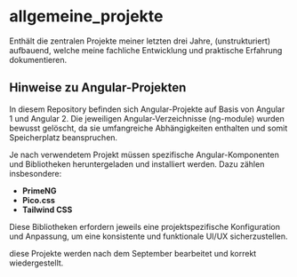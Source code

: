 # allgemeine_projekte
Enthält die zentralen Projekte meiner letzten drei Jahre, (unstrukturiert) aufbauend, welche meine fachliche Entwicklung und praktische Erfahrung dokumentieren.

## Hinweise zu Angular-Projekten

In diesem Repository befinden sich Angular-Projekte auf Basis von Angular 1 und Angular 2. Die jeweiligen Angular-Verzeichnisse (ng-module) wurden bewusst gelöscht, da sie umfangreiche Abhängigkeiten enthalten und somit Speicherplatz beanspruchen. 

Je nach verwendetem Projekt müssen spezifische Angular-Komponenten und Bibliotheken heruntergeladen und installiert werden. Dazu zählen insbesondere:

- **PrimeNG**
- **Pico.css**
- **Tailwind CSS**

Diese Bibliotheken erfordern jeweils eine projektspezifische Konfiguration und Anpassung, um eine konsistente und funktionale UI/UX sicherzustellen.

diese Projekte werden nach dem September bearbeitet und korrekt wiedergestellt.
